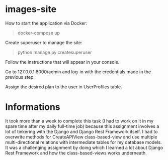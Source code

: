 # images-site

How to start the application via Docker:
> docker-compose up

Create superuser to manage the site:
> python manage.py createsuperuser <username>

Follow the instructions that will appear in your console. 
  
Go to 127.0.0.1:8000/admin and log-in with the credentials made in the previous step.

Assign the desired plan to the user in UserProfiles table.

# Informations

It took more than a week to complete this task (I had to work on it in my spare time after my daily full-time job) because this assignment involves a lot of tinkering with the Django and Django Rest Framework itself. I had to overwrite methods for CreateAPIView class-based-view and use multiple multi-directional relations with intermediate tables for my database models. It was a challenging assignment by doing which I learned a lot about Django Rest Framework and how the class-based-views works underneath.
